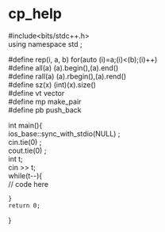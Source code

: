 # cp_help  
#include<bits/stdc++.h>  
using namespace std ;  

#define rep(i, a, b) for(auto (i)=a;(i)<(b);(i)++)  
#define all(a) (a).begin(),(a).end()  
#define rall(a) (a).rbegin(),(a).rend()  
#define sz(x) (int)(x).size()  
#define vt vector  
#define mp make_pair  
#define pb push_back  

int main(){    
    ios_base::sync_with_stdio(NULL) ;    
    cin.tie(0) ;  
    cout.tie(0) ;  
    int t;  
    cin >> t;  
    while(t--){  
        // code here  

    }  
    return 0;  
}
